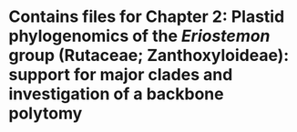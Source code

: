 # Contains files for Chapter 2: Plastid phylogenomics of the *Eriostemon* group (Rutaceae; Zanthoxyloideae): support for major clades and investigation of a backbone polytomy 
